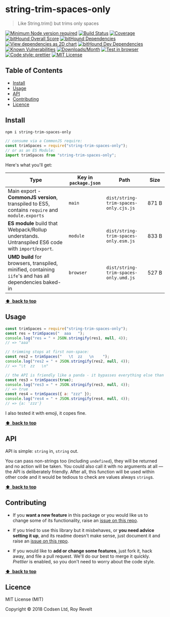 # string-trim-spaces-only

> Like String.trim() but trims only spaces

[![Minimum Node version required][node-img]][node-url]
[![Build Status][travis-img]][travis-url]
[![Coverage][cov-img]][cov-url]
[![bitHound Overall Score][overall-img]][overall-url]
[![bitHound Dependencies][deps-img]][deps-url]
[![View dependencies as 2D chart][deps2d-img]][deps2d-url]
[![bitHound Dev Dependencies][dev-img]][dev-url]
[![Known Vulnerabilities][vulnerabilities-img]][vulnerabilities-url]
[![Downloads/Month][downloads-img]][downloads-url]
[![Test in browser][runkit-img]][runkit-url]
[![Code style: prettier][prettier-img]][prettier-url]
[![MIT License][license-img]][license-url]

## Table of Contents

<!-- prettier-ignore-start -->

<!-- START doctoc generated TOC please keep comment here to allow auto update -->
<!-- DON'T EDIT THIS SECTION, INSTEAD RE-RUN doctoc TO UPDATE -->


- [Install](#install)
- [Usage](#usage)
- [API](#api)
- [Contributing](#contributing)
- [Licence](#licence)

<!-- END doctoc generated TOC please keep comment here to allow auto update -->

<!-- prettier-ignore-end -->

## Install

```bash
npm i string-trim-spaces-only
```

```js
// consume via a CommonJS require:
const trimSpaces = require("string-trim-spaces-only");
// or as an ES Module:
import trimSpaces from "string-trim-spaces-only";
```

Here's what you'll get:

| Type                                                                                                    | Key in `package.json` | Path                                  | Size       |
| ------------------------------------------------------------------------------------------------------- | --------------------- | ------------------------------------- | ---------- |
| Main export - **CommonJS version**, transpiled to ES5, contains `require` and `module.exports`          | `main`                | `dist/string-trim-spaces-only.cjs.js` | 871&nbsp;B |
| **ES module** build that Webpack/Rollup understands. Untranspiled ES6 code with `import`/`export`.      | `module`              | `dist/string-trim-spaces-only.esm.js` | 833&nbsp;B |
| **UMD build** for browsers, transpiled, minified, containing `iife`'s and has all dependencies baked-in | `browser`             | `dist/string-trim-spaces-only.umd.js` | 527&nbsp;B |

**[⬆ &nbsp;back to top](#)**

## Usage

```js
const trimSpaces = require("string-trim-spaces-only");
const res = trimSpaces("  aaa   ");
console.log("res = " + JSON.stringify(res1, null, 4));
// => "aaa"

// trimming stops at first non-space:
const res2 = trimSpaces("   \t  zz   \n    ");
console.log("res2 = " + JSON.stringify(res2, null, 4));
// => "\t  zz   \n"

// the API is friendly like a panda - it bypasses everything else than a string:
const res3 = trimSpaces(true);
console.log("res3 = " + JSON.stringify(res3, null, 4));
// => true
const res4 = trimSpaces({ a: "zzz" });
console.log("res4 = " + JSON.stringify(res4, null, 4));
// => {a: 'zzz'}
```

I also tested it with emoji, it copes fine.

**[⬆ &nbsp;back to top](#)**

## API

API is simple: `string` in, `string` out.

You can pass non-strings too (including `undefined`), they will be returned and no action will be taken. You could also call it with no arguments at all — the API is deliberately friendly. After all, this function will be used within other code and it would be tedious to check are values always `string`s.

**[⬆ &nbsp;back to top](#)**

## Contributing

* If you **want a new feature** in this package or you would like us to change some of its functionality, raise an [issue on this repo](https://github.com/codsen/string-trim-spaces-only/issues).

* If you tried to use this library but it misbehaves, or **you need advice setting it up**, and its readme doesn't make sense, just document it and raise an [issue on this repo](https://github.com/codsen/string-trim-spaces-only/issues).

* If you would like to **add or change some features**, just fork it, hack away, and file a pull request. We'll do our best to merge it quickly. _Prettier_ is enabled, so you don't need to worry about the code style.

**[⬆ &nbsp;back to top](#)**

## Licence

MIT License (MIT)

Copyright © 2018 Codsen Ltd, Roy Revelt

[node-img]: https://img.shields.io/node/v/string-trim-spaces-only.svg?style=flat-square&label=works%20on%20node
[node-url]: https://www.npmjs.com/package/string-trim-spaces-only
[travis-img]: https://img.shields.io/travis/codsen/string-trim-spaces-only.svg?style=flat-square
[travis-url]: https://travis-ci.org/codsen/string-trim-spaces-only
[cov-img]: https://coveralls.io/repos/github/codsen/string-trim-spaces-only/badge.svg?style=flat-square?branch=master
[cov-url]: https://coveralls.io/github/codsen/string-trim-spaces-only?branch=master
[overall-img]: https://img.shields.io/bithound/code/github/codsen/string-trim-spaces-only.svg?style=flat-square
[overall-url]: https://www.bithound.io/github/codsen/string-trim-spaces-only
[deps-img]: https://img.shields.io/bithound/dependencies/github/codsen/string-trim-spaces-only.svg?style=flat-square
[deps-url]: https://www.bithound.io/github/codsen/string-trim-spaces-only/master/dependencies/npm
[deps2d-img]: https://img.shields.io/badge/deps%20in%202D-see_here-08f0fd.svg?style=flat-square
[deps2d-url]: http://npm.anvaka.com/#/view/2d/string-trim-spaces-only
[dev-img]: https://img.shields.io/bithound/devDependencies/github/codsen/string-trim-spaces-only.svg?style=flat-square
[dev-url]: https://www.bithound.io/github/codsen/string-trim-spaces-only/master/dependencies/npm
[vulnerabilities-img]: https://snyk.io/test/github/codsen/string-trim-spaces-only/badge.svg?style=flat-square
[vulnerabilities-url]: https://snyk.io/test/github/codsen/string-trim-spaces-only
[downloads-img]: https://img.shields.io/npm/dm/string-trim-spaces-only.svg?style=flat-square
[downloads-url]: https://npmcharts.com/compare/string-trim-spaces-only
[runkit-img]: https://img.shields.io/badge/runkit-test_in_browser-a853ff.svg?style=flat-square
[runkit-url]: https://npm.runkit.com/string-trim-spaces-only
[prettier-img]: https://img.shields.io/badge/code_style-prettier-ff69b4.svg?style=flat-square
[prettier-url]: https://github.com/prettier/prettier
[license-img]: https://img.shields.io/npm/l/string-trim-spaces-only.svg?style=flat-square
[license-url]: https://github.com/codsen/string-trim-spaces-only/blob/master/license.md
